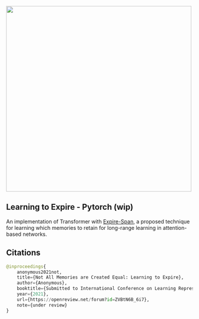 <img src="./expire-span.png" width="500px"></img>

## Learning to Expire - Pytorch (wip)

An implementation of Transformer with <a href="https://openreview.net/forum?id=ZVBtN6B_6i7">Expire-Span</a>, a proposed technique for learning which memories to retain for long-range learning in attention-based networks.

## Citations

```py
@inproceedings{
    anonymous2021not,
    title={Not All Memories are Created Equal: Learning to Expire},
    author={Anonymous},
    booktitle={Submitted to International Conference on Learning Representations},
    year={2021},
    url={https://openreview.net/forum?id=ZVBtN6B_6i7},
    note={under review}
}
```
